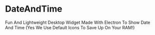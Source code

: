 # DateAndTime
Fun And Lightweight Desktop Widget Made With Electron To Show Date And Time (Yes We Use Default Icons To Save Up On Your RAM!)
